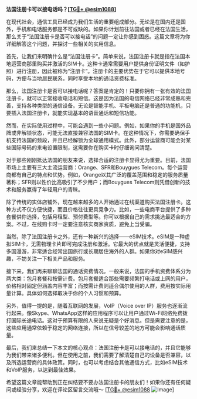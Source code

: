 **法国注册卡可以接电话吗？[[TG💪+ @esim1088](https://t.me/s/esim1088)]**

在现代社会，通信工具已经成为我们生活的重要组成部分。无论是在国内还是国外，手机和电话服务都是不可或缺的。如果你计划前往法国或者已经在法国生活，那么关于“法国注册卡是否可以接电话”的问题一定让你感到困惑。这篇文章将为你详细解答这个问题，并探讨一些相关的实用信息。

首先，让我们来明确什么是“法国注册卡”。简单来说，法国注册卡就是指在法国本地运营商那里购买并激活的SIM卡。这种卡通常需要用户提供身份证明文件（如护照）进行注册，因此被称为“注册卡”。注册卡的主要优势在于它可以提供本地号码，方便与当地居民联系，同时享受本地的通话资费标准。

那么，法国注册卡是否可以接电话呢？答案是肯定的！只要你拥有一张有效的法国注册卡，就可以正常接收电话和短信。这是因为法国的电信网络已经非常成熟和完善，支持各种类型的通信设备。无论是智能手机、平板电脑还是普通的功能机，只要插入法国注册卡，就能实现基本的语音通话和短信功能。

然而，在实际使用过程中，可能会遇到一些小问题。例如，如果你的手机是国外品牌或非解锁状态，可能无法直接兼容法国的SIM卡。在这种情况下，你需要确保手机支持法国的频段，并且已经解锁为全球通用模式。此外，部分运营商可能会对某些国际号码的来电设置限制，这需要你在购买卡时仔细询问清楚。

对于那些刚刚抵达法国的朋友来说，选择合适的注册卡显得尤为重要。目前，法国市场上主要有三大主流运营商：Orange、SFR和Bouygues Telecom。每个运营商都有自己的特点和优势。例如，Orange以其广泛的覆盖范围和稳定的服务质量著称；SFR则以性价比高吸引了不少用户；而Bouygues Telecom则凭借创新的技术和服务赢得了年轻用户的青睐。

除了传统的实体店铺外，现在越来越多的人开始通过在线渠道购买法国注册卡。这种方式不仅方便快捷，而且价格往往更具竞争力。比如，一些电商平台提供了多种套餐供你选择，包括月租型、预付费型等。你可以根据自己的需求挑选最适合的方案。不过，在线购卡时一定要注意核实商家资质，避免上当受骗。

当然，除了法国注册卡之外，还有一种新兴的选择——eSIM技术。eSIM是一种虚拟SIM卡，无需物理卡片即可完成注册和激活。它最大的优点就是灵活便捷，支持多国漫游，非常适合经常出国旅行或长期居住海外的人群。如果你对eSIM感兴趣，不妨关注一下相关产品和服务。

接下来，我们再来聊聊法国的通话资费情况。一般来说，法国的手机资费体系分为两大类：包月套餐和按需计费。包月套餐适合那些需要频繁打电话或上网的用户，价格相对固定但涵盖内容丰富；而按需计费则适合偶尔使用的人群，费用按实际用量计算。具体如何选择取决于你的个人习惯和预算。

另外，值得一提的是，随着互联网的发展，VoIP（Voice over IP）服务也逐渐流行起来。像Skype、WhatsApp这样的应用程序可以让用户通过Wi-Fi网络免费拨打国际长途电话。这对于预算有限的人来说无疑是个好消息。但是需要注意的是，这些应用通常依赖于稳定的网络连接，所以在信号较差的地方可能会影响通话质量。

最后，我们来总结一下本文的核心观点：法国注册卡是可以接电话的，并且它能够为我们带来诸多便利。但在使用之前，我们需要了解清楚自己的设备是否兼容，以及所选运营商的具体政策。同时，也可以考虑结合其他通信方式，比如eSIM技术和VoIP服务，以达到最佳效果。

希望这篇文章能帮助到正在纠结要不要办法国注册卡的朋友们！如果你还有任何疑问或经验分享，欢迎在评论区留言交流哦～ [[TG💪+ @esim1088](https://t.me/s/esim1088) ![Image](https://i.postimg.cc/4NQfJmqS/Snipaste-2025-05-13-00-14-12.png)]